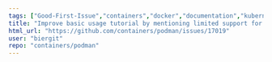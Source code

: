 ```yaml
---
tags: ["Good-First-Issue","containers","docker","documentation","kubernetes","linux","oci"]
title: "Improve basic usage tutorial by mentioning limited support for \"--latest\" / \"-l\""
html_url: "https://github.com/containers/podman/issues/17019"
user: "biergit"
repo: "containers/podman"
---
```


